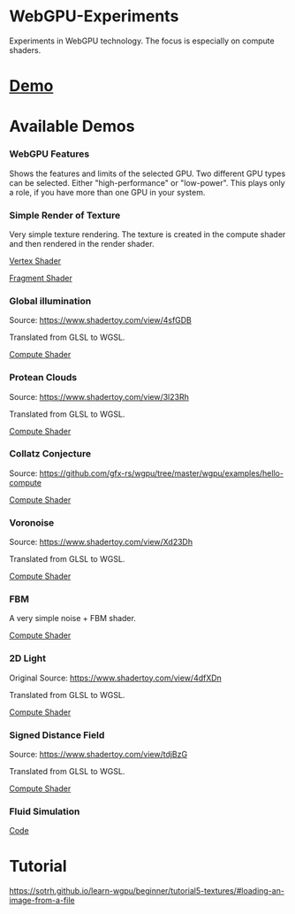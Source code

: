 # WebGPU-Experiments

Experiments in WebGPU technology. The focus is especially on compute shaders.

# **[Demo][project demo]**


# Available Demos

### WebGPU Features
Shows the features and limits of the selected GPU. 
Two different GPU types can be selected. Either "high-performance" or "low-power".
This plays only a role, if you have more than one GPU in your system.

### Simple Render of Texture
Very simple texture rendering. 
The texture is created in the compute shader and then rendered in the render shader.

[Vertex Shader](src/scripts/render/render.vert.wgsl)

[Fragment Shader](src/scripts/render/render.frag.wgsl)

### Global illumination
Source: https://www.shadertoy.com/view/4sfGDB

Translated from GLSL to WGSL.

[Compute Shader](src/scripts/raytrace/light.wgsl)

### Protean Clouds
Source: https://www.shadertoy.com/view/3l23Rh

Translated from GLSL to WGSL.

[Compute Shader](src/scripts/raytrace/cloud.wgsl)

### Collatz Conjecture
Source: https://github.com/gfx-rs/wgpu/tree/master/wgpu/examples/hello-compute

[Compute Shader](src/scripts/collatz/collatz.wgsl)


### Voronoise
Source: https://www.shadertoy.com/view/Xd23Dh

Translated from GLSL to WGSL.

[Compute Shader](src/scripts/raytrace/voronoise.wgsl)

### FBM
A very simple noise + FBM shader.

[Compute Shader](src/scripts/raytrace/fbm.wgsl)

### 2D Light
Original Source: https://www.shadertoy.com/view/4dfXDn

Translated from GLSL to WGSL.

[Compute Shader](src/scripts/raytrace/light.wgsl)

### Signed Distance Field
Source: https://www.shadertoy.com/view/tdjBzG

Translated from GLSL to WGSL.

[Compute Shader](src/scripts/sdf/sdf.wgsl)

### Fluid Simulation

[Code](src/scripts/fluid)

# Tutorial

https://sotrh.github.io/learn-wgpu/beginner/tutorial5-textures/#loading-an-image-from-a-file

[project demo]: https://s-macke.github.io/WebGPU-Lab/

